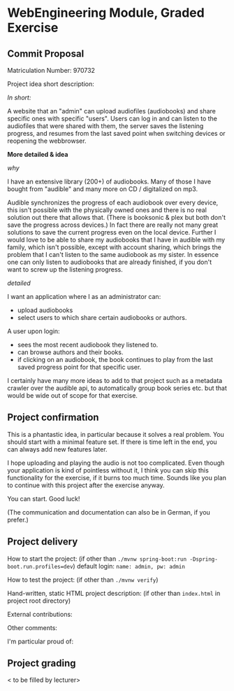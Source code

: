 # WebEngineering Module, Graded Exercise

## Commit Proposal

Matriculation Number: 970732

Project idea short description:

*In short:*

A website that an "admin" can upload audiofiles (audiobooks) and share specific ones with specific "users". Users can log in and can listen to the audiofiles that were shared with them, the server saves the listening progress, and resumes from the last saved point when switching devices or reopening the webbrowser.

**More detailed & idea**

*why*

I have an extensive library (200+) of audiobooks. Many of those I have bought from "audible" and many more on CD / digitalized on mp3.

Audible synchronizes the progress of each audiobook over every device, this isn't possible with the physically owned ones and there is no real solution out there that allows that. (There is booksonic & plex but both don't save the progress across devices.) In fact there are really not many great solutions to save the current progress even on the local device.
Further I would love to be able to share my audiobooks that I have in audible with my family, which isn't possible, except with account sharing, which brings the problem that I can't listen to the same audiobook as my sister. In essence one can only listen to audiobooks that are already finished, if you don't want to screw up the listening progress.

*detailed*

I want an application where I as an administrator can:

- upload audiobooks
- select users to which share certain audiobooks or authors.

A user upon login:

- sees the most recent audiobook they listened to.
- can browse authors and their books.
- if clicking on an audiobook, the book continues to play from the last saved progress point for that specific user.



I certainly have many more ideas to add to that project such as a metadata crawler over the audible api, to automatically group book series etc. but that would be wide out of scope for that exercise.


## Project confirmation

This is a phantastic idea, in particular because it solves a real problem. You should start with a minimal feature set. If there is time left in the end, you can always add new features later.

I hope uploading and playing the audio is not too complicated. Even though your application is kind of pointless without it, I think you can skip this functionality for the exercise, if it burns too much time. Sounds like you plan to continue with this project after the exercise anyway.

You can start. Good luck!

(The communication and documentation can also be in German, if you prefer.)


## Project delivery <to be filled by student>

How to start the project: (if other than `./mvnw spring-boot:run -Dspring-boot.run.profiles=dev`)
default login: `name: admin, pw: admin`

How to test the project:  (if other than `./mvnw verify`)

Hand-written, static HTML
project description:      (if other than `index.html` in project root directory)

External contributions:

Other comments:

I'm particular proud of:


## Project grading

< to be filled by lecturer>
